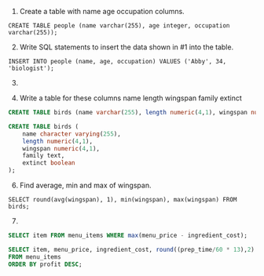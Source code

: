 1. Create a table with name age	occupation columns.

`CREATE TABLE people (name varchar(255), age integer, occupation varchar(255));`

2. Write SQL statements to insert the data shown in #1 into the table.

`INSERT INTO people (name, age, occupation) VALUES ('Abby', 34, 'biologist');`

3.

4. Write a table for these columns name	length	wingspan	family	extinct

```sql
CREATE TABLE birds (name varchar(255), length numeric(4,1), wingspan numeric(4,1), family varchar(255), extinct boolean);

CREATE TABLE birds (
    name character varying(255),
    length numeric(4,1),
    wingspan numeric(4,1),
    family text,
    extinct boolean
);
```

6) Find average, min and max of wingspan.

`SELECT round(avg(wingspan), 1), min(wingspan), max(wingspan) FROM birds;`

7)

```sql
SELECT item FROM menu_items WHERE max(menu_price - ingredient_cost);

SELECT item, menu_price, ingredient_cost, round((prep_time/60 * 13),2) AS labor, (menu_price - ingredient_cost + round((prep_time/60 * 13),2) AS profit
FROM menu_items
ORDER BY profit DESC;
```
